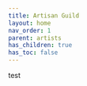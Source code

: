 ```yaml
---
title: Artisan Guild
layout: home
nav_order: 1
parent: artists
has_children: true
has_toc: false
---
```

test
